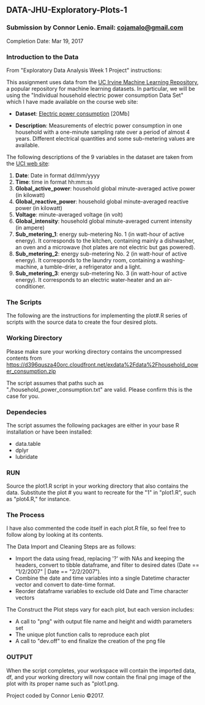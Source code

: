 ## DATA-JHU-Exploratory-Plots-1
### Submission by Connor Lenio. Email: cojamalo@gmail.com
Completion Date: Mar 19, 2017

### Introduction to the Data
From "Exploratory Data Analysis Week 1 Project" instructions:

This assignment uses data from
the <a href="http://archive.ics.uci.edu/ml/">UC Irvine Machine
Learning Repository</a>, a popular repository for machine learning
datasets. In particular, we will be using the "Individual household
electric power consumption Data Set" which I have made available on
the course web site:


* <b>Dataset</b>: <a href="https://d396qusza40orc.cloudfront.net/exdata%2Fdata%2Fhousehold_power_consumption.zip">Electric power consumption</a> [20Mb]

* <b>Description</b>: Measurements of electric power consumption in
one household with a one-minute sampling rate over a period of almost
4 years. Different electrical quantities and some sub-metering values
are available.


The following descriptions of the 9 variables in the dataset are taken
from
the <a href="https://archive.ics.uci.edu/ml/datasets/Individual+household+electric+power+consumption">UCI
web site</a>:

<ol>
<li><b>Date</b>: Date in format dd/mm/yyyy </li>
<li><b>Time</b>: time in format hh:mm:ss </li>
<li><b>Global_active_power</b>: household global minute-averaged active power (in kilowatt) </li>
<li><b>Global_reactive_power</b>: household global minute-averaged reactive power (in kilowatt) </li>
<li><b>Voltage</b>: minute-averaged voltage (in volt) </li>
<li><b>Global_intensity</b>: household global minute-averaged current intensity (in ampere) </li>
<li><b>Sub_metering_1</b>: energy sub-metering No. 1 (in watt-hour of active energy). It corresponds to the kitchen, containing mainly a dishwasher, an oven and a microwave (hot plates are not electric but gas powered). </li>
<li><b>Sub_metering_2</b>: energy sub-metering No. 2 (in watt-hour of active energy). It corresponds to the laundry room, containing a washing-machine, a tumble-drier, a refrigerator and a light. </li>
<li><b>Sub_metering_3</b>: energy sub-metering No. 3 (in watt-hour of active energy). It corresponds to an electric water-heater and an air-conditioner.</li>
</ol>

### The Scripts
The following are the instructions for implementing the plot#.R series of scripts with the source data to create the four desired plots.

### Working Directory
Please make sure your working directory contains the uncompressed contents from https://d396qusza40orc.cloudfront.net/exdata%2Fdata%2Fhousehold_power_consumption.zip

The script assumes that paths such as "./household_power_consumption.txt" are valid. Please confirm this is the case for you.

### Dependecies
The script assumes the following packages are either in your base R installation or have been installed:
- data.table
- dplyr
- lubridate

### RUN
Source the plot1.R script in your working directory that also contains the data. Substitute the plot # you want to recreate for the "1" in "plot1.R", such as "plot4.R," for instance.  

### The Process
I have also commented the code itself in each plot.R file, so feel free to follow along by looking at its contents.

The Data Import and Cleaning Steps are as follows:
- Import the data using fread, replacing '?' with NAs and keeping the headers, convert to tibble dataframe, and filter to desired dates (Date == "1/2/2007" | Date == "2/2/2007").
- Combine the date and time variables into a single Datetime character vector and convert to date-time format.
- Reorder dataframe variables to exclude old Date and Time character vectors
  
The Construct the Plot steps vary for each plot, but each version includes:
- A call to "png" with output file name and height and width parameters set
- The unique plot function calls to reproduce each plot
- A call to "dev.off" to end finalize the creation of the png file


### OUTPUT
When the script completes, your workspace will contain the imported data, df, and your working directory will now contain the final png image of the plot with its proper name such as "plot1.png.

Project coded by Connor Lenio ©2017. 



